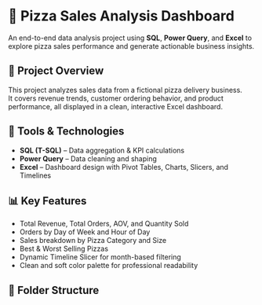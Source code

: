 # 🍕 Pizza Sales Analysis Dashboard

An end-to-end data analysis project using **SQL**, **Power Query**, and **Excel** to explore pizza sales performance and generate actionable business insights.

## 📌 Project Overview

This project analyzes sales data from a fictional pizza delivery business.  
It covers revenue trends, customer ordering behavior, and product performance, all displayed in a clean, interactive Excel dashboard.

## 🔧 Tools & Technologies
- **SQL (T-SQL)** – Data aggregation & KPI calculations
- **Power Query** – Data cleaning and shaping
- **Excel** – Dashboard design with Pivot Tables, Charts, Slicers, and Timelines

## 📊 Key Features
- Total Revenue, Total Orders, AOV, and Quantity Sold
- Orders by Day of Week and Hour of Day
- Sales breakdown by Pizza Category and Size
- Best & Worst Selling Pizzas
- Dynamic Timeline Slicer for month-based filtering
- Clean and soft color palette for professional readability

## 📂 Folder Structure
